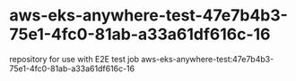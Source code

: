 # aws-eks-anywhere-test-47e7b4b3-75e1-4fc0-81ab-a33a61df616c-16
repository for use with E2E test job aws-eks-anywhere-test:47e7b4b3-75e1-4fc0-81ab-a33a61df616c-16
